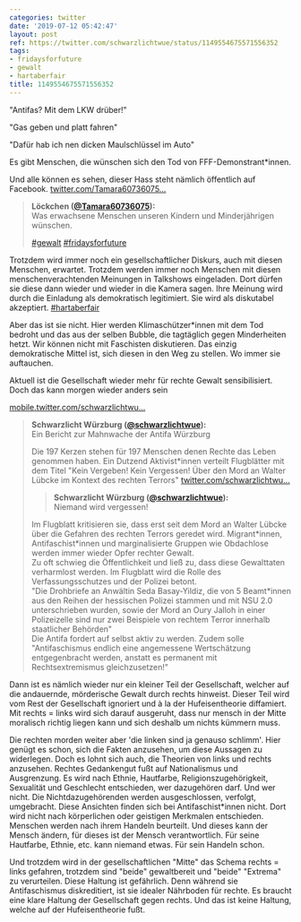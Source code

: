 ```yaml
---
categories: twitter
date: '2019-07-12 05:42:47'
layout: post
ref: https://twitter.com/schwarzlichtwue/status/1149554675571556352
tags:
- fridaysforfuture
- gewalt
- hartaberfair
title: 1149554675571556352
---
```

"Antifas? Mit dem LKW drüber!"

"Gas geben und platt fahren"

"Dafür hab ich nen dicken Maulschlüssel im Auto"



Es gibt Menschen, die wünschen sich den Tod von FFF-Demonstrant\*innen.



Und alle können es sehen, dieser Hass steht nämlich öffentlich auf Facebook. [twitter.com/Tamara60736075…](https://twitter.com/Tamara60736075/status/1149410233741119489) 
> <b>Löckchen ([@Tamara60736075](https://twitter.com/Tamara60736075)):</b>  
>Was erwachsene Menschen unseren Kindern und Minderjährigen wünschen.   
>  
>  
>  
>[#gewalt](/t/gewalt) [#fridaysforfuture](/t/fridaysforfuture)    


Trotzdem wird immer noch ein gesellschaftlicher Diskurs, auch mit diesen Menschen, erwartet. Trotzdem werden immer noch Menschen mit diesen menschenverachtenden Meinungen in Talkshows eingeladen. Dort dürfen sie diese dann wieder und wieder in die Kamera sagen. 
Ihre Meinung wird durch die Einladung als demokratisch legitimiert. Sie wird als diskutabel akzeptiert. [#hartaberfair](/t/hartaberfair) 

Aber das ist sie nicht. Hier werden Klimaschützer\*innen mit dem Tod bedroht und das aus der selben Bubble, die tagtäglich gegen Minderheiten hetzt. 
Wir können nicht mit Faschisten diskutieren. Das einzig demokratische Mittel ist, sich diesen in den Weg zu stellen. Wo immer sie auftauchen.

Aktuell ist die Gesellschaft wieder mehr für rechte Gewalt sensibilisiert. Doch das kann morgen wieder anders sein

[mobile.twitter.com/schwarzlichtwu…](https://mobile.twitter.com/schwarzlichtwue/status/1147598231532126208) 
> <b>Schwarzlicht Würzburg ([@schwarzlichtwue](https://twitter.com/schwarzlichtwue)):</b>  
>Ein Bericht zur Mahnwache der Antifa Würzburg  
>  
>Die 197 Kerzen stehen für 197 Menschen denen Rechte das Leben genommen haben. Ein Dutzend Aktivist\*innen verteilt Flugblätter mit dem Titel "Kein Vergeben! Kein Vergessen! Über den Mord an Walter Lübcke im Kontext des rechten Terrors" [twitter.com/schwarzlichtwu…](https://twitter.com/schwarzlichtwue/status/1147519970445860865)   
>> <b>Schwarzlicht Würzburg ([@schwarzlichtwue](https://twitter.com/schwarzlichtwue)):</b>    
>>Niemand wird vergessen!      
>  
>  
>Im Flugblatt kritisieren sie, dass erst seit dem Mord an Walter Lübcke über die Gefahren des rechten Terrors geredet wird. Migrant\*innen, Antifaschist\*innen und marginalisierte Gruppen wie Obdachlose werden immer wieder Opfer rechter Gewalt.   
>Zu oft schwieg die Öffentlichkeit und ließ zu, dass diese Gewalttaten verharmlost werden. Im Flugblatt wird die Rolle des Verfassungsschutzes und der Polizei betont.   
>"Die Drohbriefe an Anwältin Seda Basay-Yildiz, die von 5 Beamt\*innen aus den Reihen der hessischen Polizei stammen und mit NSU 2.0 unterschrieben wurden, sowie der Mord an Oury Jalloh in einer Polizeizelle sind nur zwei Beispiele von rechtem Terror innerhalb staatlicher Behörden"   
>Die Antifa fordert auf selbst aktiv zu werden. Zudem solle "Antifaschismus endlich eine angemessene Wertschätzung entgegenbracht werden, anstatt es permanent mit Rechtsextremismus gleichzusetzen!"   


Dann ist es nämlich wieder nur ein kleiner Teil der Gesellschaft, welcher auf die andauernde, mörderische Gewalt durch rechts hinweist. Dieser Teil wird vom Rest der Gesellschaft ignoriert und à la der Hufeisentheorie diffamiert. 
Mit rechts = links wird sich darauf ausgeruht, dass nur mensch in der Mitte moralisch richtig liegen kann und sich deshalb um nichts kümmern muss.

Die rechten morden weiter aber 'die linken sind ja genauso schlimm'. 
Hier genügt es schon, sich die Fakten anzusehen, um diese Aussagen zu widerlegen. Doch es lohnt sich auch, die Theorien von links und rechts anzusehen. Rechtes Gedankengut fußt auf Nationalismus und Ausgrenzung. 
Es wird nach Ethnie, Hautfarbe, Religionszugehörigkeit, Sexualität und Geschlecht entschieden, wer dazugehören darf. Und wer nicht. Die Nichtdazugehörenden werden ausgeschlossen, verfolgt, umgebracht. 
Diese Ansichten finden sich bei Antifaschist\*innen nicht. Dort wird nicht nach körperlichen oder geistigen Merkmalen entschieden. Menschen werden nach ihrem Handeln beurteilt. Und dieses kann der Mensch ändern, für dieses ist der Mensch verantwortlich. 
Für seine Hautfarbe, Ethnie, etc. kann niemand etwas. Für sein Handeln schon.



Und trotzdem wird in der gesellschaftlichen "Mitte" das Schema rechts = links gefahren, trotzdem sind "beide" gewaltbereit und "beide" "Extrema" zu verurteilen. 
Diese Haltung ist gefährlich. Denn während sie Antifaschismus diskreditiert, ist sie idealer Nährboden für rechte. Es braucht eine klare Haltung der Gesellschaft gegen rechts. Und das ist keine Haltung, welche auf der Hufeisentheorie fußt. 